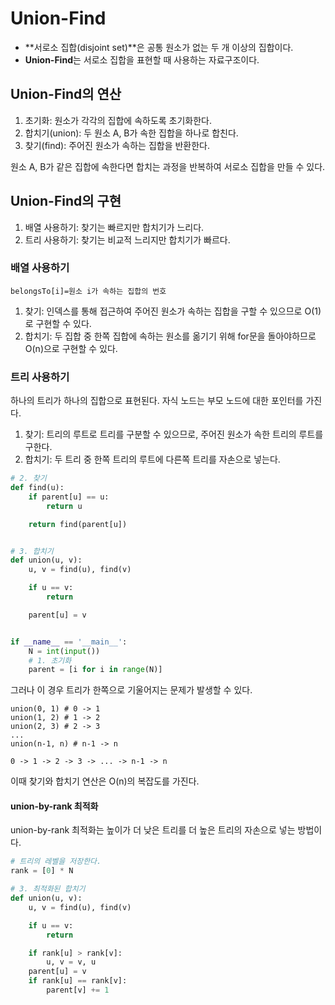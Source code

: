 # Union-Find

- **서로소 집합(disjoint set)**은 공통 원소가 없는 두 개 이상의 집합이다.
- **Union-Find**는 서로소 집합을 표현할 때 사용하는 자료구조이다.



## Union-Find의 연산

1. 초기화: 원소가 각각의 집합에 속하도록 초기화한다.
2. 합치기(union): 두 원소 A, B가 속한 집합을 하나로 합친다.
3. 찾기(find): 주어진 원소가 속하는 집합을 반환한다.

원소 A, B가 같은 집합에 속한다면 합치는 과정을 반복하여 서로소 집합을 만들 수 있다.



## Union-Find의 구현

1. 배열 사용하기: 찾기는 빠르지만 합치기가 느리다.
2. 트리 사용하기: 찾기는 비교적 느리지만 합치기가 빠르다.



### 배열 사용하기

```
belongsTo[i]=원소 i가 속하는 집합의 번호
```

1. 찾기: 인덱스를 통해 접근하여 주어진 원소가 속하는 집합을 구할 수 있으므로 O(1)로 구현할 수 있다.
2. 합치기: 두 집합 중 한쪽 집합에 속하는 원소를 옮기기 위해 for문을 돌아야하므로 O(n)으로 구현할 수 있다.



### 트리 사용하기

하나의 트리가 하나의 집합으로 표현된다. 자식 노드는 부모 노드에 대한 포인터를 가진다.

1. 찾기: 트리의 루트로 트리를 구분할 수 있으므로, 주어진 원소가 속한 트리의 루트를 구한다.
2. 합치기: 두 트리 중 한쪽 트리의 루트에 다른쪽 트리를 자손으로 넣는다.

```python
# 2. 찾기
def find(u):
	if parent[u] == u:
		return u

	return find(parent[u])


# 3. 합치기
def union(u, v):
	u, v = find(u), find(v)

	if u == v:
		return

	parent[u] = v


if __name__ == '__main__':
	N = int(input())
	# 1. 초기화
	parent = [i for i in range(N)]
```



그러나 이 경우 트리가 한쪽으로 기울어지는 문제가 발생할 수 있다.

```
union(0, 1)	# 0 -> 1
union(1, 2) # 1 -> 2
union(2, 3) # 2 -> 3
...
union(n-1, n) # n-1 -> n

0 -> 1 -> 2 -> 3 -> ... -> n-1 -> n
```

이때 찾기와 합치기 연산은 O(n)의 복잡도를 가진다.



#### union-by-rank 최적화

union-by-rank 최적화는 높이가 더 낮은 트리를 더 높은 트리의 자손으로 넣는 방법이다.



```python
# 트리의 레벨을 저장한다.
rank = [0] * N

# 3. 최적화된 합치기
def union(u, v):
	u, v = find(u), find(v)

	if u == v:
		return

	if rank[u] > rank[v]:
		u, v = v, u
	parent[u] = v
	if rank[u] == rank[v]:
		parent[v] += 1
```

